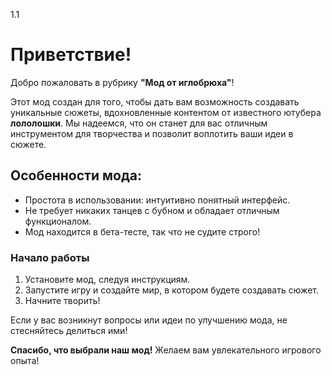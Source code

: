 1.1
# Приветствие!

Добро пожаловать в рубрику **"Мод от иглобрюха"**!

Этот мод создан для того, чтобы дать вам возможность создавать уникальные сюжеты, вдохновленные контентом от известного ютубера **лололошки**. Мы надеемся, что он станет для вас отличным инструментом для творчества и позволит воплотить ваши идеи в сюжете.

## Особенности мода:

- Простота в использовании: интуитивно понятный интерфейс.
- Не требует никаких танцев с бубном и обладает отличным функционалом.
- Мод находится в бета-тесте, так что не судите строго!

### Начало работы

1. Установите мод, следуя инструкциям.
2. Запустите игру и создайте мир, в котором будете создавать сюжет.
3. Начните творить!

Если у вас возникнут вопросы или идеи по улучшению мода, не стесняйтесь делиться ими!

**Спасибо, что выбрали наш мод!** Желаем вам увлекательного игрового опыта!
